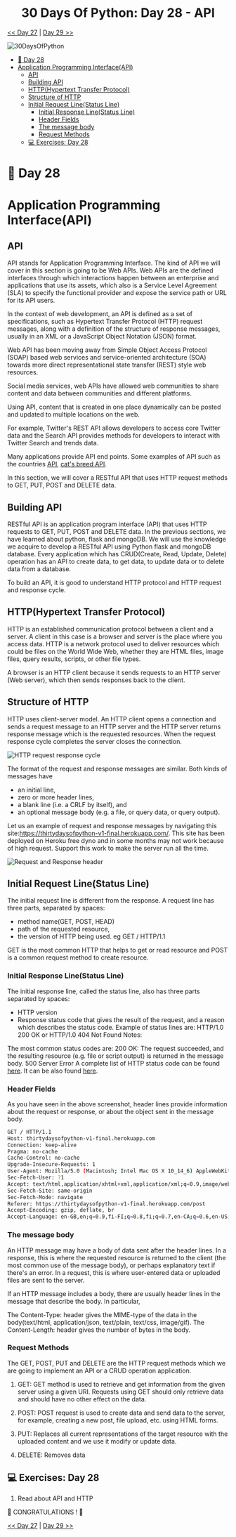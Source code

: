 <div align="center">
  <h1> 30 Days Of Python: Day 28 - API </h1>
</div>
</div>

[<< Day 27](../27_Day_Python_with_mongodb/27_python_with_mongodb.md) | [Day 29 >>](../29_Day_Building_API/29_building_API.md)

![30DaysOfPython](../images/30DaysOfPython_banner3@2x.png)

- [📘 Day 28](#-day-28)
- [Application Programming Interface(API)](#application-programming-interfaceapi)
  - [API](#api)
  - [Building API](#building-api)
  - [HTTP(Hypertext Transfer Protocol)](#httphypertext-transfer-protocol)
  - [Structure of HTTP](#structure-of-http)
  - [Initial Request Line(Status Line)](#initial-request-linestatus-line)
    - [Initial Response Line(Status Line)](#initial-response-linestatus-line)
    - [Header Fields](#header-fields)
    - [The message body](#the-message-body)
    - [Request Methods](#request-methods)
  - [💻 Exercises: Day 28](#-exercises-day-28)

# 📘 Day 28

# Application Programming Interface(API)

## API

API stands for Application Programming Interface. The kind of API we will cover in this section is going to be Web APIs.
Web APIs are the defined interfaces through which interactions happen between an enterprise and applications that use its assets, which also is a Service Level Agreement (SLA) to specify the functional provider and expose the service path or URL for its API users.

In the context of web development, an API is defined as a set of specifications, such as Hypertext Transfer Protocol (HTTP) request messages, along with a definition of the structure of response messages, usually in an XML or a JavaScript Object Notation (JSON) format.

Web API has been moving away from Simple Object Access Protocol (SOAP) based web services and service-oriented architecture (SOA) towards more direct representational state transfer (REST) style web resources.

Social media services, web APIs have allowed web communities to share content and data between communities and different platforms. 

Using API, content that is created in one place dynamically can be posted and updated to multiple locations on the web.

For example, Twitter's REST API allows developers to access core Twitter data and the Search API provides methods for developers to interact with Twitter Search and trends data.

Many applications provide API end points. Some  examples of API such as the countries [API](https://restcountries.eu/rest/v2/all), [cat's breed API](https://api.thecatapi.com/v1/breeds).

In this section, we will cover a RESTful API that uses HTTP request methods to GET, PUT, POST and DELETE data.

## Building API

RESTful API is an application program interface (API) that uses HTTP requests to GET, PUT, POST and DELETE data. In the previous sections, we have learned about python, flask and mongoDB. We will use the knowledge we acquire to develop a RESTful API using Python flask and mongoDB database. Every application which has CRUD(Create, Read, Update, Delete) operation has an API to create data, to get data, to update data or to delete data from a database.

To build an API, it is good to understand HTTP protocol and HTTP request and response cycle.

## HTTP(Hypertext Transfer Protocol)

HTTP is an established communication protocol between a client and a server. A client in this case is a browser and server is the place where you access data. HTTP is a network protocol used to deliver resources which could be files on the World Wide Web, whether they are HTML files, image files, query results, scripts, or other file types.

A browser is an HTTP client because it sends requests to an HTTP server (Web server), which then sends responses back to the client.

## Structure of HTTP

HTTP uses client-server model. An HTTP client opens a connection and sends a request message to an HTTP server and the HTTP server returns response message which is the requested resources. When the request response cycle completes the server closes the connection.

![HTTP request response cycle](../images/http_request_response_cycle.png)

The format of the request and response messages are similar. Both kinds of messages have

- an initial line,
- zero or more header lines,
- a blank line (i.e. a CRLF by itself), and
- an optional message body (e.g. a file, or query data, or query output).

Let us an example of request and response messages by navigating this site:https://thirtydaysofpython-v1-final.herokuapp.com/. This site has been deployed on Heroku free dyno and in some months may not work because of high request. Support this work to make the server run all the time. 

![Request and Response header](../images/request_response_header.png)

## Initial Request Line(Status Line)

The initial request line is different from the response.
A request line has three parts, separated by spaces:

- method name(GET, POST, HEAD)
- path of the requested resource,
- the version of HTTP being used. eg GET / HTTP/1.1

GET is the most common HTTP that helps to get or read resource and POST is a common request method to create resource.

### Initial Response Line(Status Line)

The initial response line, called the status line, also has three parts separated by spaces:

- HTTP version
- Response status code that gives the result of the request, and a reason which describes the status code. Example of status lines are:
  HTTP/1.0 200 OK
  or
  HTTP/1.0 404 Not Found
  Notes:

The most common status codes are:
200 OK: The request succeeded, and the resulting resource (e.g. file or script output) is returned in the message body.
500 Server Error
A complete list of HTTP status code can be found [here](https://httpstatuses.com/). It can be also found [here](https://httpstatusdogs.com/).

### Header Fields

As you have seen in the above screenshot, header lines provide information about the request or response, or about the object sent in the message body.

```sh
GET / HTTP/1.1
Host: thirtydaysofpython-v1-final.herokuapp.com
Connection: keep-alive
Pragma: no-cache
Cache-Control: no-cache
Upgrade-Insecure-Requests: 1
User-Agent: Mozilla/5.0 (Macintosh; Intel Mac OS X 10_14_6) AppleWebKit/537.36 (KHTML, like Gecko) Chrome/79.0.3945.79 Safari/537.36
Sec-Fetch-User: ?1
Accept: text/html,application/xhtml+xml,application/xml;q=0.9,image/webp,image/apng,*/*;q=0.8,application/signed-exchange;v=b3;q=0.9
Sec-Fetch-Site: same-origin
Sec-Fetch-Mode: navigate
Referer: https://thirtydaysofpython-v1-final.herokuapp.com/post
Accept-Encoding: gzip, deflate, br
Accept-Language: en-GB,en;q=0.9,fi-FI;q=0.8,fi;q=0.7,en-CA;q=0.6,en-US;q=0.5,fr;q=0.4
```

### The message body

An HTTP message may have a body of data sent after the header lines. In a response, this is where the requested resource is returned to the client (the most common use of the message body), or perhaps explanatory text if there's an error. In a request, this is where user-entered data or uploaded files are sent to the server.

If an HTTP message includes a body, there are usually header lines in the message that describe the body. In particular,

The Content-Type: header gives the MIME-type of the data in the body(text/html, application/json, text/plain, text/css, image/gif).
The Content-Length: header gives the number of bytes in the body.

### Request Methods

The GET, POST, PUT and DELETE are the HTTP request methods which we are going to implement an API or a CRUD operation application.

1. GET: GET method is used to retrieve and get information from the given server using a given URI. Requests using GET should only retrieve data and should have no other effect on the data.

2. POST: POST request is used to create data and send data to the server, for example, creating a new post, file upload, etc. using HTML forms.

3. PUT: Replaces all current representations of the target resource with the uploaded content and we use it modify or update data.

4. DELETE: Removes data

## 💻 Exercises: Day 28

1. Read about API and HTTP

🎉 CONGRATULATIONS ! 🎉

[<< Day 27](../27_Day_Python_with_mongodb/27_python_with_mongodb.md) | [Day 29 >>](../29_Day_Building_API/29_building_API.md)
